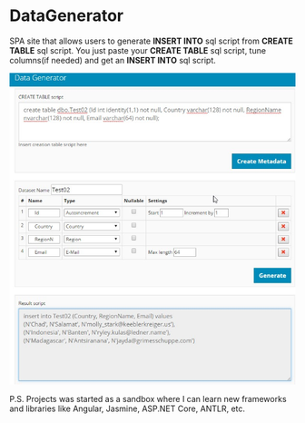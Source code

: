 # DataGenerator

SPA site that allows users to generate **INSERT INTO** sql script from **CREATE TABLE** sql script. 
You just paste your **CREATE TABLE** sql script, tune columns(if needed) and get an **INSERT INTO** sql script.

![Screenshot](/Doc/Screenshots/DataGenerator.jpg)

P.S. Projects was started as a sandbox where I can learn new frameworks and libraries like Angular, Jasmine, ASP.NET Core, ANTLR, etc.
